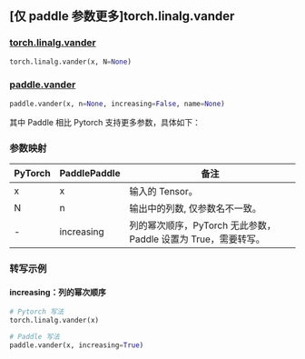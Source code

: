 ## [仅 paddle 参数更多]torch.linalg.vander

### [torch.linalg.vander](https://pytorch.org/docs/stable/generated/torch.linalg.vander.html#torch.linalg.vander)

```python
torch.linalg.vander(x, N=None)
```

### [paddle.vander](https://www.paddlepaddle.org.cn/documentation/docs/zh/develop/api/paddle/vander_cn.html)

```python
paddle.vander(x, n=None, increasing=False, name=None)
```

其中 Paddle 相比 Pytorch 支持更多参数，具体如下：

### 参数映射

| PyTorch | PaddlePaddle | 备注                                                               |
| ------- | ------------ | ------------------------------------------------------------------ |
| x       | x            | 输入的 Tensor。                                                    |
| N       | n            | 输出中的列数, 仅参数名不一致。                                     |
| -       | increasing   | 列的幂次顺序，PyTorch 无此参数，Paddle 设置为 True，需要转写。 |

### 转写示例

#### increasing：列的幂次顺序

```python
# Pytorch 写法
torch.linalg.vander(x)

# Paddle 写法
paddle.vander(x, increasing=True)
```
